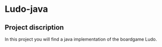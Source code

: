 # Ludo-java

## Project discription
In this project you will find a java implementation of the boardgame Ludo.
